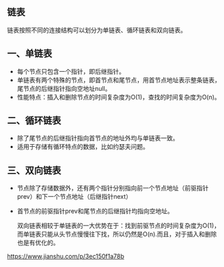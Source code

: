 ## 链表
链表按照不同的连接结构可以划分为单链表、循环链表和双向链表。

## 一、单链表
* 每个节点只包含一个指针，即后继指针。
* 单链表有两个特殊的节点，即首节点和尾节点，用首节点地址表示整条链表，尾节点的后继指针指向空地址null。
* 性能特点：插入和删除节点的时间复杂度为O(1)，查找的时间复杂度为O(n)。

## 二、循环链表
* 除了尾节点的后继指针指向首节点的地址外均与单链表一致。
* 适用于存储有循环特点的数据，比如约瑟夫问题。

## 三、双向链表
* 节点除了存储数据外，还有两个指针分别指向前一个节点地址（前驱指针prev）和下一个节点地址（后继指针next）
* 首节点的前驱指针prev和尾节点的后继指针均指向空地址。

    双向链表相较于单链表的一大优势在于：找到前驱节点的时间复杂度为O(1)，而单链表只能从头节点慢慢往下找，所以仍然是O(n).而且，对于插入和删除也是有优化的。
    
    


https://www.jianshu.com/p/3ec150f1a78b 


 